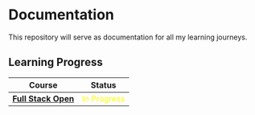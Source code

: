 # Documentation

This repository will serve as documentation for all my learning journeys.

## Learning Progress

| Course | Status |
|---|---|
| **[Full Stack Open](https://fullstackopen.com/en/part0/general_info/)** | <span style="color:yellow;">In Progress</span> | 